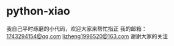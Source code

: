 # python-xiao
我自己平时琢磨的小代码，欢迎大家来帮忙指正
我的邮箱：1743294154@qq.com
          lizheng1996520@163.com
          谢谢大家的关注

